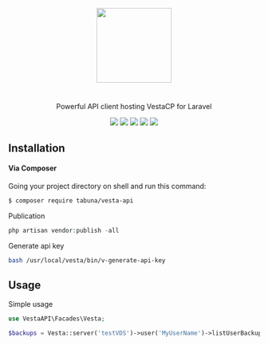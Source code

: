 <p align="center">
<img width="150"  src="https://cloud.githubusercontent.com/assets/5102591/25568951/b69285b4-2e15-11e7-9bd1-c91a04fb7f97.png">
</p>


#
<p align="center">
Powerful API client hosting VestaCP for Laravel
</p>

<p align="center">
<a href="https://codeclimate.com/github/tabuna/VestaAPI"><img src="https://codeclimate.com/github/tabuna/VestaAPI/badges/gpa.svg" /></a>
<a href="https://styleci.io/repos/89877448"><img src="https://styleci.io/repos/89877448/shield?branch=master"/></a>
<a href="https://packagist.org/packages/tabuna/vesta-api"><img src="https://poser.pugx.org/tabuna/vesta-api/v/stable"/></a>
<a href="https://packagist.org/packages/tabuna/vesta-api"><img src="https://poser.pugx.org/tabuna/vesta-api/downloads"/></a>
<a href="https://packagist.org/packages/tabuna/vesta-api"><img src="https://poser.pugx.org/tabuna/vesta-api/license"/></a>
</p>


## Installation


#### Via Composer

Going your project directory on shell and run this command: 

```sh
$ composer require tabuna/vesta-api
```

Publication
```php
php artisan vendor:publish -all
```

Generate api key

```bash
bash /usr/local/vesta/bin/v-generate-api-key
```


## Usage

	
Simple usage
```php
use VestaAPI\Facades\Vesta;

$backups = Vesta::server('testVDS')->user('MyUserName')->listUserBackups();

